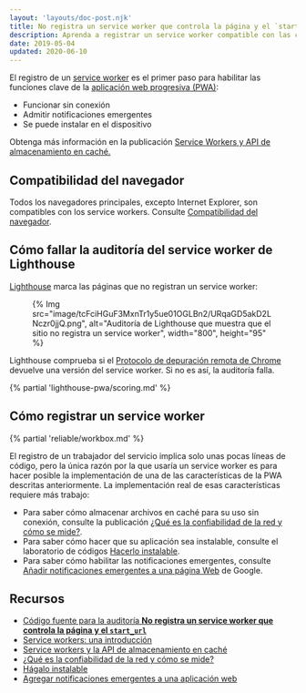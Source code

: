 ```yaml
---
layout: 'layouts/doc-post.njk'
title: No registra un service worker que controla la página y el `start_url`
description: Aprenda a registrar un service worker compatible con las características de la aplicación web progresiva como funcionalidad fuera de línea, notificaciones emergentes, e instalación.
date: 2019-05-04
updated: 2020-06-10
---
```


El registro de un [service worker](https://web.dev/service-workers-cache-storage/) es el primer paso para habilitar las funciones clave de la [aplicación web progresiva (PWA)](/es/docs/lighthouse/pwa/#instalable):

- Funcionar sin conexión
- Admitir notificaciones emergentes
- Se puede instalar en el dispositivo

Obtenga más información en la publicación [Service Workers y API de almacenamiento en caché.](https://web.dev/service-workers-cache-storage/)

## Compatibilidad del navegador

Todos los navegadores principales, excepto Internet Explorer, son compatibles con los service workers. Consulte [Compatibilidad del navegador](https://developer.mozilla.org/docs/Web/API/ServiceWorker#Browser_compatibility).

## Cómo fallar la auditoría del service worker de Lighthouse

[Lighthouse](https://developers.google.com/web/tools/lighthouse/) marca las páginas que no registran un service worker:

<figure>{% Img src="image/tcFciHGuF3MxnTr1y5ue01OGLBn2/URqaGD5akD2LNczr0jjQ.png", alt="Auditoría de Lighthouse que muestra que el sitio no registra un service worker", width="800", height="95" %}</figure>

Lighthouse comprueba si el [Protocolo de depuración remota de Chrome](https://github.com/ChromeDevTools/devtools-protocol) devuelve una versión del service worker. Si no es así, la auditoría falla.

{% partial 'lighthouse-pwa/scoring.md' %}

## Cómo registrar un service worker

{% partial 'reliable/workbox.md' %}

El registro de un trabajador del servicio implica solo unas pocas líneas de código, pero la única razón por la que usaría un service worker es para hacer posible la implementación de una de las características de la PWA descritas anteriormente. La implementación real de esas características requiere más trabajo:

- Para saber cómo almacenar archivos en caché para su uso sin conexión, consulte la publicación [¿Qué es la confiabilidad de la red y cómo se mide?](https://web.dev/network-connections-unreliable).
- Para saber cómo hacer que su aplicación sea instalable, consulte el laboratorio de códigos [Hacerlo instalable](https://web.dev/codelab-make-installable/).
- Para saber cómo habilitar las notificaciones emergentes, consulte [Añadir notificaciones emergentes a una página Web](https://codelabs.developers.google.com/codelabs/push-notifications) de Google.

## Recursos

- [Código fuente para la auditoría **No registra un service worker que controla la página y el `start_url`**](https://github.com/GoogleChrome/lighthouse/blob/master/lighthouse-core/audits/service-worker.js)
- [Service workers: una introducción](https://developers.google.com/web/fundamentals/primers/service-workers)
- [Service workers y la API de almacenamiento en caché](https://web.dev/service-workers-cache-storage/)
- [¿Qué es la confiabilidad de la red y cómo se mide?](https://web.dev/network-connections-unreliable/)
- [Hágalo instalable](https://web.dev/codelab-make-installable/)
- [Agregar notificaciones emergentes a una aplicación web](https://codelabs.developers.google.com/codelabs/push-notifications)
